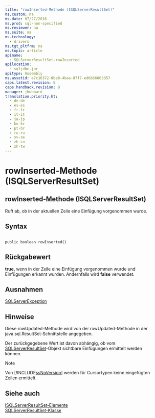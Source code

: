 ```yaml
---
title: "rowInserted-Methode (ISQLServerResultSet)"
ms.custom: na
ms.date: 07/27/2016
ms.prod: sql-non-specified
ms.reviewer: na
ms.suite: na
ms.technology: 
  - drivers
ms.tgt_pltfrm: na
ms.topic: article
apiname: 
  - SQLServerResultSet.rowInserted
apilocation: 
  - sqljdbc.jar
apitype: Assembly
ms.assetid: e7c10372-0be8-4baa-87f7-ed6b66003357
caps.latest.revision: 8
caps.handback.revision: 8
manager: jhubbard
translation.priority.ht: 
  - de-de
  - es-es
  - fr-fr
  - it-it
  - ja-jp
  - ko-kr
  - pt-br
  - ru-ru
  - sv-se
  - zh-cn
  - zh-tw
---
```

# rowInserted-Methode (ISQLServerResultSet)
    
## rowInserted\-Methode \(ISQLServerResultSet\)  
 Ruft ab, ob in der aktuellen Zeile eine Einfügung vorgenommen wurde.  
  
## Syntax  
  
```  
  
public boolean rowInserted()  
```  
  
## Rückgabewert  
 **true**, wenn in der Zeile eine Einfügung vorgenommen wurde und Einfügungen erkannt wurden. Andernfalls wird **false** verwendet.  
  
## Ausnahmen  
 [SQLServerException](../content/SQLServerException-Class.md)  
  
## Hinweise  
 Diese rowUpdated\-Methode wird von der rowUpdated\-Methode in der java.sql.ResultSet\-Schnittstelle angegeben.  
  
 Der zurückgegebene Wert ist davon abhängig, ob vom [SQLServerResultSet](../content/SQLServerResultSet-Class.md)\-Objekt sichtbare Einfügungen ermittelt werden können.  
  
> [!NOTE]  
>  Von [!INCLUDE[ssNoVersion](../content/includes/ssNoVersion_md.md)] werden für Cursortypen keine eingefügten Zeilen ermittelt.  
  
## Siehe auch  
 [ISQLServerResultSet-Elemente](../content/SQLServerResultSet-Members.md)   
 [SQLServerResultSet-Klasse](../content/SQLServerResultSet-Class.md)  
  
  